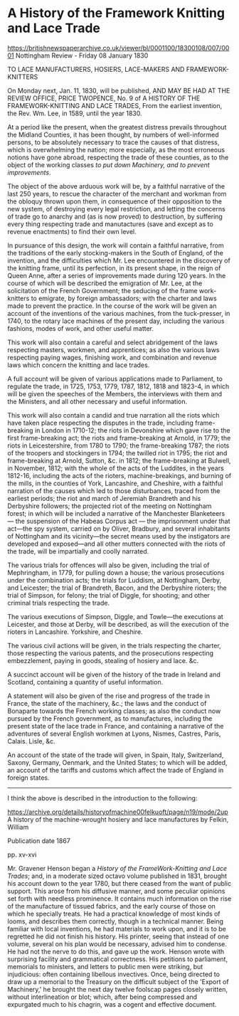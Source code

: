# A History of the Framework Knitting and Lace Trade

https://britishnewspaperarchive.co.uk/viewer/bl/0001100/18300108/007/0001
Nottingham Review - Friday 08 January 1830

TO LACE MANUFACTURERS, HOSIERS, LACE-MAKERS AND FRAMEWORK-KNITTERS

On Monday next, Jan. 11, 1830, will be published, AND MAY BE HAD AT THE REVIEW OFFICE, PRICE TWOPENCE, No. 9 of A HISTORY OF THE FRAMEWORK-KNITTING AND LACE TRADES, From the earliest invention, the Rev. Wm. Lee, in 1589, until the year 1830.

At a period like the present, when the greatest distress prevails throughout the Midland Counties, it has been thought, by numbers of well-informed persons, to be absolutely necessary to trace the causes of that distress, which is overwhelming the nation; more especially, as the most erroneous notions have gone abroad, respecting the trade of these counties, as to the object of the working classes *to put down Machinery, and to prevent improvements*.

The object of the above arduous work will be, by a faithful narrative of the last 250 years, to rescue the character of the merchant and workman from the obloquy thrown upon them, in consequence of their opposition to the new system, of destroying every legal restriction, and letting the concerns of trade go to anarchy and (as is now proved) to destruction, by suffering every thing respecting trade and manutactures (save and except as to revenue enactments) to find their own level.

In pursuance of this design, the work will contain a faithful narrative, from the traditions of the early stocking-makers in the South of England, of the invention, and the difficulties which Mr. Lee encountered in the discovery of the knitting frame, until its perfection, in its present shape, in the reign of Queen Anne, after a series of improvements made during 120 years. In the course of which will be described the emigration of Mr. Lee, at the solicitation of the French Government; the seducing of the frame work-knitters to emigrate, by foreign ambassadors; with the charter and laws made to prevent the practice. In the course of the work will be given an account of the inventions of the various machines, from the tuck-presser, in 1740, to the rotary lace machines of the present day, including the various fashions, modes of work, and other useful matter.

This work will also contain a careful and select abridgement of the laws respecting masters, workmen, and apprentices; as also the various laws respecting paying wages, finishing work, and combination and revenue laws which concern the knitting and lace trades.

A full account will be given of various applications made to Parliament, to regulate the trade, in 1725, 1753, 1779, 1787, 1812, 1818 and 1823-4, in which will be given the speeches of the Members, the interviews with them and the Ministers, and all other necessary and useful information.

This work will also contain a candid and true narration all the riots which have taken place respecting the disputes in the trade, including frame-breaking in London in 1710-12; the riots in Devonshire which gave rise to the first frame-breaking act; the riots and frame-breaking at Arnold, in 1779; the riots in Leicestershire, from 1780 to 1790; the frame-breaking 1787; the riots of the troopers and stockingers in 1794; the twilled riot in 1795; the riot and frame-breaking at Arnold, Sutton, &c. in 1812; the frame-breaking at Bulwell, in November, 1812; with the whole of the acts of the Luddites, in the years 1812-16, including the acts of the rioters, machine-breakings, and burning of the mills, in the counties of York, Lancashire, and Cheshire, with a faithful narration of the causes which led to those disturbances, traced from the earliest periods; the riot and march of Jeremiah Brandreth and his Derbyshire followers; the projected riot of the meeting on Nottingham forest; in which will be included a narrative of the Manchester Blanketeers — the suspension of the Habeas Corpus act — the imprisonment under that act—the spy system, carried on by Oliver, Bradbury, and several inhabitants of Nottingham and its vicinity—the secret means used by the instigators are developed and exposed—and all other mutters connected with the riots of the trade, will be impartially and coolly narrated.

The various trials for offences will also be given, including the trial of Mephringham, in 1779, for pulling down a house; the various prosecutions under the combination acts; the trials for Luddism, at Nottingham, Derby, and Leicester; the trial of Brandreth, Bacon, and the Derbyshire rioters; the trial of Simpson, for felony; the trial of Diggle, for shooting; and other criminal trials respecting the trade.

The various executions of Simpson, Diggle, and Towle—the executions at Leicester, and those at Derby, will be described, as will the execution of the rioters in Lancashire. Yorkshire, and Cheshire.

The various civil actions will be given, in the trials respecting the charter, those respecting the various patents, and the prosecutions respecting embezzlement, paying in goods, stealing of hosiery and lace. &c.

A succinct account will be given of the history of the trade in Ireland and Scotland, containing a quantity of useful information.

A statement will also be given of the rise and progress of the trade in France, the state of the machinery, &c.; the laws and the conduct of Bonaparte towards the French working classes; as also the conduct now pursued by the French government, as to manufactures, including the present state of the lace trade in France, and containing a narrative of the adventures of several English workmen at Lyons, Nismes, Castres, Paris, Calais. Lisle, &c.

An account of the state of the trade will given, in Spain, Italy, Switzerland, Saxony, Germany, Oenmark, and the United States; to which will be added, an account of the tariffs and customs which affect the trade of England in foreign states.



---

I think the above is described in the introduction to the following:

https://archive.org/details/historyofmachine00felkuoft/page/n19/mode/2up
A history of the machine-wrought hosiery and lace manufactures
by Felkin, William

Publication date 1867

pp. xv-xvi

Mr. Gravener Henson began a *History of the FrameWork-Knitting and Lace Trades*; and, in a moderate sized octavo volume published in 1831, brought his account down to the year 1780, but there ceased from the want of public support. This arose from his diffusive manner, and some peculiar opinions set forth with needless prominence. It contains much information on the rise of the manufacture of tissued fabrics, and the early course of those on which he specially treats. He had a practical knowledge of most kinds of looms, and describes them correctly, though in a technical manner. Being familiar with local inventions, he had materials to work upon, and it is to be regretted he did not finish his history. His printer, seeing that instead of one volume, several on his plan would be necessary, advised him to condense. He had not the nerve to do this, and gave up the work. Henson wrote with surprising facility and grammatical correctness. His petitions to parliament, memorials to ministers, and letters to public men were striking, but injudicious: often containing libellous invectives. Once, being directed to draw up a memorial to the Treasury on the difficult subject of the 'Export of Machinery,' he brought the next day twelve foolscap pages closely written, without interlineation or blot; which, after being compressed and expurgated much to his chagrin, was a cogent and effective document.
